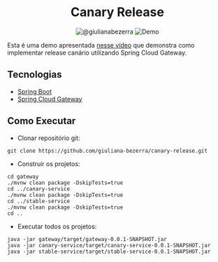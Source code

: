 <h1 align="center">
  Canary Release
</h1>

<p align="center">
 <img src="https://img.shields.io/static/v1?label=Youtube&message=@giulianabezerra&color=8257E5&labelColor=000000" alt="@giulianabezerra" />
 <img src="https://img.shields.io/static/v1?label=Tipo&message=Aula&color=8257E5&labelColor=000000" alt="Demo" />
</p>

Esta é uma demo apresentada [nesse vídeo](https://youtu.be/3RAoM3PPD_U) que demonstra como implementar release canário utilizando Spring Cloud Gateway. 


## Tecnologias

- [Spring Boot](https://spring.io/projects/spring-boot)
- [Spring Cloud Gateway](https://spring.io/projects/spring-cloud-gateway)

## Como Executar

- Clonar repositório git:
```
git clone https://github.com/giuliana-bezerra/canary-release.git
```
- Construir os projetos:
```
cd gateway
./mvnw clean package -DskipTests=true
cd ../canary-service
./mvnw clean package -DskipTests=true
cd ../stable-service
./mvnw clean package -DskipTests=true
cd ..
```
- Executar todos os projetos:
```
java -jar gateway/target/gateway-0.0.1-SNAPSHOT.jar
java -jar canary-service/target/canary-service-0.0.1-SNAPSHOT.jar
java -jar stable-service/target/stable-service-0.0.1-SNAPSHOT.jar
```